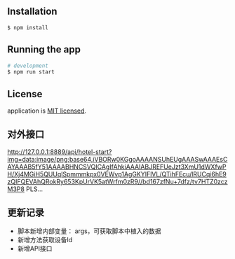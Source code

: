 ## Installation

```bash
$ npm install
```

## Running the app

```bash
# development
$ npm run start
```

## License

application is [MIT licensed](LICENSE).


## 对外接口
http://127.0.0.1:8889/api/hotel-start?img=data:image/png;base64,iVBORw0KGgoAAAANSUhEUgAAASwAAAEsCAYAAAB5fY51AAAABHNCSVQICAgIfAhkiAAAIABJREFUeJzt3XmU1dWXfwPH/Xj4MGiH5QUUqlSpmmmkpx0VEWvp1AgGKYIFlVL/QTihFEcu/lRUCqi6hE9zQIFQEVAhQRokRy653KpUrVK5atWrfm0zR9//bd167zfNu+7dfz/tv7HTZ0zczM3P8 PLS...


## 更新记录
* 脚本新增内部变量： args，可获取脚本中植入的数据
* 新增方法获取设备Id
* 新增API接口